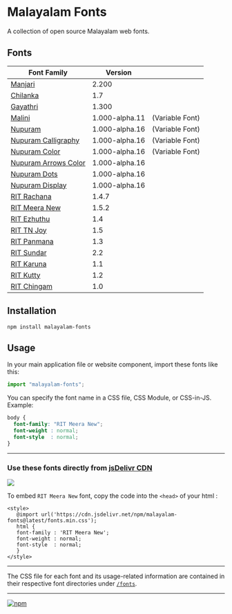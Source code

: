 # Malayalam Fonts
A collection of open source Malayalam web fonts.

## Fonts
| **Font Family** | **Version** |  |
|---|---|---|
| [Manjari](fonts/Manjari/) | 2.200 |
| [Chilanka](fonts/Chilanka/) | 1.7 |
| [Gayathri](fonts/Gayathri/) | 1.300 |
| [Malini](fonts/Malini/) | 1.000-alpha.11 | (Variable Font) |
| [Nupuram](fonts/Nupuram/) | 1.000-alpha.16 | (Variable Font) |
| [Nupuram Calligraphy](fonts/Nupuram-Calligraphy/) | 1.000-alpha.16 | (Variable Font) |
| [Nupuram Color](fonts/Nupuram-Color/) | 1.000-alpha.16 | (Variable Font) |
| [Nupuram Arrows Color](fonts/Nupuram-Arrows-Color/) | 1.000-alpha.16 |
| [Nupuram Dots](fonts/Nupuram-Dots/) | 1.000-alpha.16 |
| [Nupuram Display](fonts/Nupuram-Display/) | 1.000-alpha.16 |
| [RIT Rachana](fonts/RIT-Rachana/) | 1.4.7 |
| [RIT Meera New](fonts/RIT-MeeraNew/) | 1.5.2 |
| [RIT Ezhuthu](fonts/RIT-Ezhuthu/) | 1.4 |
| [RIT TN Joy](fonts/RIT-TNJoy/) | 1.5 |
| [RIT Panmana](fonts/RIT-Panmana/) | 1.3 |
| [RIT Sundar](fonts/RIT-Sundar/) | 2.2 |
| [RIT Karuna](fonts/RIT-Karuna/) | 1.1 |
| [RIT Kutty](fonts/RIT-Kutty/) | 1.2 |
| [RIT Chingam](fonts/RIT-Chingam/) | 1.0 |

## Installation

```shell
npm install malayalam-fonts
```
## Usage

In your main application file or website component, import these fonts like this:

```javascript
import "malayalam-fonts";
```
You can specify the font name in a CSS file, CSS Module, or CSS-in-JS. Example:

```css
body {
  font-family: "RIT Meera New";
  font-weight : normal;
  font-style  : normal;
}
```
---

### Use these fonts directly from [jsDelivr CDN](https://www.jsdelivr.com/package/npm/malayalam-fonts)

[![](https://data.jsdelivr.com/v1/package/npm/malayalam-fonts/badge)](https://www.jsdelivr.com/package/npm/malayalam-fonts)

To embed `RIT Meera New` font, copy the code into the `<head>` of your html :

````
<style>
   @import url('https://cdn.jsdelivr.net/npm/malayalam-fonts@latest/fonts.min.css');
   html {
   font-family : 'RIT Meera New';
   font-weight : normal;
   font-style  : normal;
   }
</style>
````
---

The CSS file for each font and its usage-related information are contained in their respective font directories under [`/fonts`](fonts/).

----
[![npm](https://img.shields.io/npm/v/malayalam-fonts?color=red)](https://www.npmjs.com/package/malayalam-fonts)
